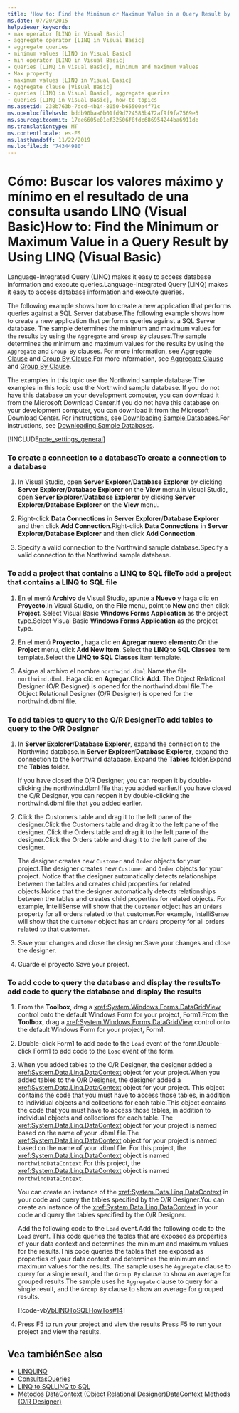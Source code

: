 ```yaml
---
title: 'How to: Find the Minimum or Maximum Value in a Query Result by Using LINQ'
ms.date: 07/20/2015
helpviewer_keywords:
- max operator [LINQ in Visual Basic]
- aggregate operator [LINQ in Visual Basic]
- aggregate queries
- minimum values [LINQ in Visual Basic]
- min operator [LINQ in Visual Basic]
- queries [LINQ in Visual Basic], minimum and maximum values
- Max property
- maximum values [LINQ in Visual Basic]
- Aggregate clause [Visual Basic]
- queries [LINQ in Visual Basic], aggregate queries
- queries [LINQ in Visual Basic], how-to topics
ms.assetid: 238b763b-7dcd-4b14-8050-b65500a4f71c
ms.openlocfilehash: bddb90baa0b01fd9d724583b472af9f9fa7569e5
ms.sourcegitcommit: 17ee6605e01ef32506f8fdc686954244ba6911de
ms.translationtype: MT
ms.contentlocale: es-ES
ms.lasthandoff: 11/22/2019
ms.locfileid: "74344980"
---
```

# <a name="how-to-find-the-minimum-or-maximum-value-in-a-query-result-by-using-linq-visual-basic"></a><span data-ttu-id="9bd31-102">Cómo: Buscar los valores máximo y mínimo en el resultado de una consulta usando LINQ (Visual Basic)</span><span class="sxs-lookup"><span data-stu-id="9bd31-102">How to: Find the Minimum or Maximum Value in a Query Result by Using LINQ (Visual Basic)</span></span>
<span data-ttu-id="9bd31-103">Language-Integrated Query (LINQ) makes it easy to access database information and execute queries.</span><span class="sxs-lookup"><span data-stu-id="9bd31-103">Language-Integrated Query (LINQ) makes it easy to access database information and execute queries.</span></span>  
  
 <span data-ttu-id="9bd31-104">The following example shows how to create a new application that performs queries against a SQL Server database.</span><span class="sxs-lookup"><span data-stu-id="9bd31-104">The following example shows how to create a new application that performs queries against a SQL Server database.</span></span> <span data-ttu-id="9bd31-105">The sample determines the minimum and maximum values for the results by using the `Aggregate` and `Group By` clauses.</span><span class="sxs-lookup"><span data-stu-id="9bd31-105">The sample determines the minimum and maximum values for the results by using the `Aggregate` and `Group By` clauses.</span></span> <span data-ttu-id="9bd31-106">For more information, see [Aggregate Clause](../../../../visual-basic/language-reference/queries/aggregate-clause.md) and [Group By Clause](../../../../visual-basic/language-reference/queries/group-by-clause.md).</span><span class="sxs-lookup"><span data-stu-id="9bd31-106">For more information, see [Aggregate Clause](../../../../visual-basic/language-reference/queries/aggregate-clause.md) and [Group By Clause](../../../../visual-basic/language-reference/queries/group-by-clause.md).</span></span>  
  
 <span data-ttu-id="9bd31-107">The examples in this topic use the Northwind sample database.</span><span class="sxs-lookup"><span data-stu-id="9bd31-107">The examples in this topic use the Northwind sample database.</span></span> <span data-ttu-id="9bd31-108">If you do not have this database on your development computer, you can download it from the Microsoft Download Center.</span><span class="sxs-lookup"><span data-stu-id="9bd31-108">If you do not have this database on your development computer, you can download it from the Microsoft Download Center.</span></span> <span data-ttu-id="9bd31-109">For instructions, see [Downloading Sample Databases](../../../../framework/data/adonet/sql/linq/downloading-sample-databases.md).</span><span class="sxs-lookup"><span data-stu-id="9bd31-109">For instructions, see [Downloading Sample Databases](../../../../framework/data/adonet/sql/linq/downloading-sample-databases.md).</span></span>  
  
[!INCLUDE[note_settings_general](~/includes/note-settings-general-md.md)]  
  
### <a name="to-create-a-connection-to-a-database"></a><span data-ttu-id="9bd31-110">To create a connection to a database</span><span class="sxs-lookup"><span data-stu-id="9bd31-110">To create a connection to a database</span></span>  
  
1. <span data-ttu-id="9bd31-111">In Visual Studio, open **Server Explorer**/**Database Explorer** by clicking **Server Explorer**/**Database Explorer** on the **View** menu.</span><span class="sxs-lookup"><span data-stu-id="9bd31-111">In Visual Studio, open **Server Explorer**/**Database Explorer** by clicking **Server Explorer**/**Database Explorer** on the **View** menu.</span></span>  
  
2. <span data-ttu-id="9bd31-112">Right-click **Data Connections** in **Server Explorer**/**Database Explorer** and then click **Add Connection**.</span><span class="sxs-lookup"><span data-stu-id="9bd31-112">Right-click **Data Connections** in **Server Explorer**/**Database Explorer** and then click **Add Connection**.</span></span>  
  
3. <span data-ttu-id="9bd31-113">Specify a valid connection to the Northwind sample database.</span><span class="sxs-lookup"><span data-stu-id="9bd31-113">Specify a valid connection to the Northwind sample database.</span></span>  
  
### <a name="to-add-a-project-that-contains-a-linq-to-sql-file"></a><span data-ttu-id="9bd31-114">To add a project that contains a LINQ to SQL file</span><span class="sxs-lookup"><span data-stu-id="9bd31-114">To add a project that contains a LINQ to SQL file</span></span>  
  
1. <span data-ttu-id="9bd31-115">En el menú **Archivo** de Visual Studio, apunte a **Nuevo** y haga clic en **Proyecto**.</span><span class="sxs-lookup"><span data-stu-id="9bd31-115">In Visual Studio, on the **File** menu, point to **New** and then click **Project**.</span></span> <span data-ttu-id="9bd31-116">Select Visual Basic **Windows Forms Application** as the project type.</span><span class="sxs-lookup"><span data-stu-id="9bd31-116">Select Visual Basic **Windows Forms Application** as the project type.</span></span>  
  
2. <span data-ttu-id="9bd31-117">En el menú **Proyecto** , haga clic en **Agregar nuevo elemento**.</span><span class="sxs-lookup"><span data-stu-id="9bd31-117">On the **Project** menu, click **Add New Item**.</span></span> <span data-ttu-id="9bd31-118">Select the **LINQ to SQL Classes** item template.</span><span class="sxs-lookup"><span data-stu-id="9bd31-118">Select the **LINQ to SQL Classes** item template.</span></span>  
  
3. <span data-ttu-id="9bd31-119">Asigne al archivo el nombre `northwind.dbml`.</span><span class="sxs-lookup"><span data-stu-id="9bd31-119">Name the file `northwind.dbml`.</span></span> <span data-ttu-id="9bd31-120">Haga clic en **Agregar**.</span><span class="sxs-lookup"><span data-stu-id="9bd31-120">Click **Add**.</span></span> <span data-ttu-id="9bd31-121">The Object Relational Designer (O/R Designer) is opened for the northwind.dbml file.</span><span class="sxs-lookup"><span data-stu-id="9bd31-121">The Object Relational Designer (O/R Designer) is opened for the northwind.dbml file.</span></span>  
  
### <a name="to-add-tables-to-query-to-the-or-designer"></a><span data-ttu-id="9bd31-122">To add tables to query to the O/R Designer</span><span class="sxs-lookup"><span data-stu-id="9bd31-122">To add tables to query to the O/R Designer</span></span>  
  
1. <span data-ttu-id="9bd31-123">In **Server Explorer**/**Database Explorer**, expand the connection to the Northwind database.</span><span class="sxs-lookup"><span data-stu-id="9bd31-123">In **Server Explorer**/**Database Explorer**, expand the connection to the Northwind database.</span></span> <span data-ttu-id="9bd31-124">Expand the **Tables** folder.</span><span class="sxs-lookup"><span data-stu-id="9bd31-124">Expand the **Tables** folder.</span></span>  
  
     <span data-ttu-id="9bd31-125">If you have closed the O/R Designer, you can reopen it by double-clicking the northwind.dbml file that you added earlier.</span><span class="sxs-lookup"><span data-stu-id="9bd31-125">If you have closed the O/R Designer, you can reopen it by double-clicking the northwind.dbml file that you added earlier.</span></span>  
  
2. <span data-ttu-id="9bd31-126">Click the Customers table and drag it to the left pane of the designer.</span><span class="sxs-lookup"><span data-stu-id="9bd31-126">Click the Customers table and drag it to the left pane of the designer.</span></span> <span data-ttu-id="9bd31-127">Click the Orders table and drag it to the left pane of the designer.</span><span class="sxs-lookup"><span data-stu-id="9bd31-127">Click the Orders table and drag it to the left pane of the designer.</span></span>  
  
     <span data-ttu-id="9bd31-128">The designer creates new `Customer` and `Order` objects for your project.</span><span class="sxs-lookup"><span data-stu-id="9bd31-128">The designer creates new `Customer` and `Order` objects for your project.</span></span> <span data-ttu-id="9bd31-129">Notice that the designer automatically detects relationships between the tables and creates child properties for related objects.</span><span class="sxs-lookup"><span data-stu-id="9bd31-129">Notice that the designer automatically detects relationships between the tables and creates child properties for related objects.</span></span> <span data-ttu-id="9bd31-130">For example, IntelliSense will show that the `Customer` object has an `Orders` property for all orders related to that customer.</span><span class="sxs-lookup"><span data-stu-id="9bd31-130">For example, IntelliSense will show that the `Customer` object has an `Orders` property for all orders related to that customer.</span></span>  
  
3. <span data-ttu-id="9bd31-131">Save your changes and close the designer.</span><span class="sxs-lookup"><span data-stu-id="9bd31-131">Save your changes and close the designer.</span></span>  
  
4. <span data-ttu-id="9bd31-132">Guarde el proyecto.</span><span class="sxs-lookup"><span data-stu-id="9bd31-132">Save your project.</span></span>  
  
### <a name="to-add-code-to-query-the-database-and-display-the-results"></a><span data-ttu-id="9bd31-133">To add code to query the database and display the results</span><span class="sxs-lookup"><span data-stu-id="9bd31-133">To add code to query the database and display the results</span></span>  
  
1. <span data-ttu-id="9bd31-134">From the **Toolbox**, drag a <xref:System.Windows.Forms.DataGridView> control onto the default Windows Form for your project, Form1.</span><span class="sxs-lookup"><span data-stu-id="9bd31-134">From the **Toolbox**, drag a <xref:System.Windows.Forms.DataGridView> control onto the default Windows Form for your project, Form1.</span></span>  
  
2. <span data-ttu-id="9bd31-135">Double-click Form1 to add code to the `Load` event of the form.</span><span class="sxs-lookup"><span data-stu-id="9bd31-135">Double-click Form1 to add code to the `Load` event of the form.</span></span>  
  
3. <span data-ttu-id="9bd31-136">When you added tables to the O/R Designer, the designer added a <xref:System.Data.Linq.DataContext> object for your project.</span><span class="sxs-lookup"><span data-stu-id="9bd31-136">When you added tables to the O/R Designer, the designer added a <xref:System.Data.Linq.DataContext> object for your project.</span></span> <span data-ttu-id="9bd31-137">This object contains the code that you must have to access those tables, in addition to individual objects and collections for each table.</span><span class="sxs-lookup"><span data-stu-id="9bd31-137">This object contains the code that you must have to access those tables, in addition to individual objects and collections for each table.</span></span> <span data-ttu-id="9bd31-138">The <xref:System.Data.Linq.DataContext> object for your project is named based on the name of your .dbml file.</span><span class="sxs-lookup"><span data-stu-id="9bd31-138">The <xref:System.Data.Linq.DataContext> object for your project is named based on the name of your .dbml file.</span></span> <span data-ttu-id="9bd31-139">For this project, the <xref:System.Data.Linq.DataContext> object is named `northwindDataContext`.</span><span class="sxs-lookup"><span data-stu-id="9bd31-139">For this project, the <xref:System.Data.Linq.DataContext> object is named `northwindDataContext`.</span></span>  
  
     <span data-ttu-id="9bd31-140">You can create an instance of the <xref:System.Data.Linq.DataContext> in your code and query the tables specified by the O/R Designer.</span><span class="sxs-lookup"><span data-stu-id="9bd31-140">You can create an instance of the <xref:System.Data.Linq.DataContext> in your code and query the tables specified by the O/R Designer.</span></span>  
  
     <span data-ttu-id="9bd31-141">Add the following code to the `Load` event.</span><span class="sxs-lookup"><span data-stu-id="9bd31-141">Add the following code to the `Load` event.</span></span> <span data-ttu-id="9bd31-142">This code queries the tables that are exposed as properties of your data context and determines the minimum and maximum values for the results.</span><span class="sxs-lookup"><span data-stu-id="9bd31-142">This code queries the tables that are exposed as properties of your data context and determines the minimum and maximum values for the results.</span></span> <span data-ttu-id="9bd31-143">The sample uses he `Aggregate` clause to query for a single result, and the `Group By` clause to show an average for grouped results.</span><span class="sxs-lookup"><span data-stu-id="9bd31-143">The sample uses he `Aggregate` clause to query for a single result, and the `Group By` clause to show an average for grouped results.</span></span>  
  
     [!code-vb[VbLINQToSQLHowTos#14](~/samples/snippets/visualbasic/VS_Snippets_VBCSharp/VbLINQtoSQLHowTos/VB/Form7.vb#14)]  
  
4. <span data-ttu-id="9bd31-144">Press F5 to run your project and view the results.</span><span class="sxs-lookup"><span data-stu-id="9bd31-144">Press F5 to run your project and view the results.</span></span>  
  
## <a name="see-also"></a><span data-ttu-id="9bd31-145">Vea también</span><span class="sxs-lookup"><span data-stu-id="9bd31-145">See also</span></span>

- [<span data-ttu-id="9bd31-146">LINQ</span><span class="sxs-lookup"><span data-stu-id="9bd31-146">LINQ</span></span>](../../../../visual-basic/programming-guide/language-features/linq/index.md)
- [<span data-ttu-id="9bd31-147">Consultas</span><span class="sxs-lookup"><span data-stu-id="9bd31-147">Queries</span></span>](../../../../visual-basic/language-reference/queries/index.md)
- [<span data-ttu-id="9bd31-148">LINQ to SQL</span><span class="sxs-lookup"><span data-stu-id="9bd31-148">LINQ to SQL</span></span>](../../../../framework/data/adonet/sql/linq/index.md)
- [<span data-ttu-id="9bd31-149">Métodos DataContext (Object Relational Designer)</span><span class="sxs-lookup"><span data-stu-id="9bd31-149">DataContext Methods (O/R Designer)</span></span>](/visualstudio/data-tools/datacontext-methods-o-r-designer)
